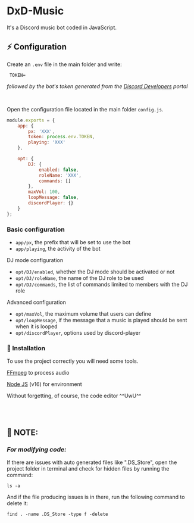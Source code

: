 # **DxD-Music**
It's a Discord music bot coded in JavaScript.


## ⚡ Configuration

Create an `.env` file in the main folder and write:
 
     TOKEN=
*followed by the bot's token generated from the [Discord Developers](https://discordapp.com/developers/applications) portal*

<br>

Open the configuration file located in the main folder `config.js`.

```js
module.exports = {
    app: {
        px: 'XXX',
        token: process.env.TOKEN,
        playing: 'XXX'
    },

    opt: {
        DJ: {
            enabled: false,
            roleName: 'XXX',
            commands: []
        },
        maxVol: 100,
        loopMessage: false,
        discordPlayer: {}
    }
};
```

### Basic configuration

- `app/px`, the prefix that will be set to use the bot
- `app/playing`, the activity of the bot

DJ mode configuration

- `opt/DJ/enabled`, whether the DJ mode should be activated or not 
- `opt/DJ/roleName`, the name of the DJ role to be used
- `opt/DJ/commands`, the list of commands limited to members with the DJ role

Advanced configuration

- `opt/maxVol`, the maximum volume that users can define
- `opt/loopMessage`, if the message that a music is played should be sent when it is looped
- `opt/discordPlayer`, options used by discord-player

### 📑 Installation

To use the project correctly you will need some tools.

[FFmpeg](https://www.ffmpeg.org) to process audio

[Node JS](https://nodejs.org/en/) (v16) for environment

Without forgetting, of course, the code editor ^^UwU^^

<br><br>

## 📝 NOTE:

### *For modifying code:*
 If there are issues with auto generated files like ".DS_Store", open the project folder in terminal and check for hidden files by running the command: 

    ls -a

And if the file producing issues is in there, run the following command to delete it:

    find . -name .DS_Store -type f -delete
